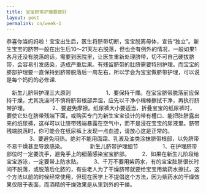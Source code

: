 ```yaml
---
title: 宝宝脐带护理要做好
layout: post
permalink: cn/week-1
---
```


恭喜你当妈妈啦！宝宝出生后，医生将脐带切断，宝宝脱离母体，宣告“独立”。新生宝宝的脐带一般在出生后10～21天左右脱落，但也会有例外的情况，一般如果1各月还没有脱落的话，需要到医院里，让医生重新处理脐带，切不可自己硬拔脐带，会容易引发感染，造成严重后果。有残留脐带的肚脐需要特别护理。而宝宝的脐部护理要一直保持到脐带脱落后一周左右，所以学会为宝宝做脐带护理，可以说是每个妈妈的必修课.

  　新生儿脐带护理三大原则
　　　　
　　1、要保持干燥。在宝宝脐带脱落前应保持干燥，尤其洗澡时不慎将脐带根部弄湿，应先以干净小棉棒擦拭干净，再执行脐带护理。
　　
　　2、要避免摩擦。纸尿裤大小要适当，折叠宝宝的纸尿裤时，要使它处在脐带残端下面，或购买专门为新生宝宝设计的带有槽口、能把肚脐露出来的纸尿裤，这样可以让脐带残端暴露在空气中，而不是浸在宝宝的尿液里。脐带残端脱落时，你可能会在纸尿裤上发现一点血迹，请放心这是正常的。
　　
　　3、要避免闷热。绝对不能用面霜、乳液及油类涂抹脐带根部，以免脐带不易干燥甚至导致感染。
　　
　　新生儿脐带护理细节
　　
　　1、在护理脐带部位时一定要洗手，避免手上的细菌感染宝宝脐部。
　　2、如果在新生儿阶段给宝宝游泳，一定要带上防水贴。
　　3、千万不要用紫药水，有的宝宝肚脐很长时间不脱落，或脱落后化脓的，有些老人为了干燥脐带就要给宝宝用紫药水擦拭，这个方法以前的时候经常使用，但现在医学上不提倡这个方法，因为紫药水的干燥效果仅限于表面，而酒精的干燥效果是从里到外的干燥。